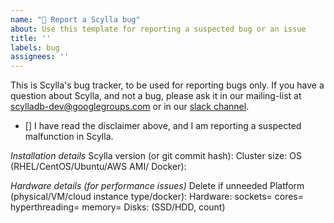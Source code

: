 ```yaml
---
name: "🐛 Report a Scylla bug"
about: Use this template for reporting a suspected bug or an issue
title: ''
labels: bug
assignees: ''
---
```


This is Scylla's bug tracker, to be used for reporting bugs only.
If you have a question about Scylla, and not a bug, please ask it in
our mailing-list at scylladb-dev@googlegroups.com or in our  [slack channel](http://slack.scylladb.com/).

- [] I have read the disclaimer above, and I am reporting a suspected malfunction in Scylla.

*Installation details*
Scylla version (or git commit hash):
Cluster size:
OS (RHEL/CentOS/Ubuntu/AWS AMI/ Docker):

*Hardware details (for performance issues)*          Delete if unneeded
Platform (physical/VM/cloud instance type/docker):
Hardware: sockets= cores= hyperthreading= memory=
Disks: (SSD/HDD, count)
